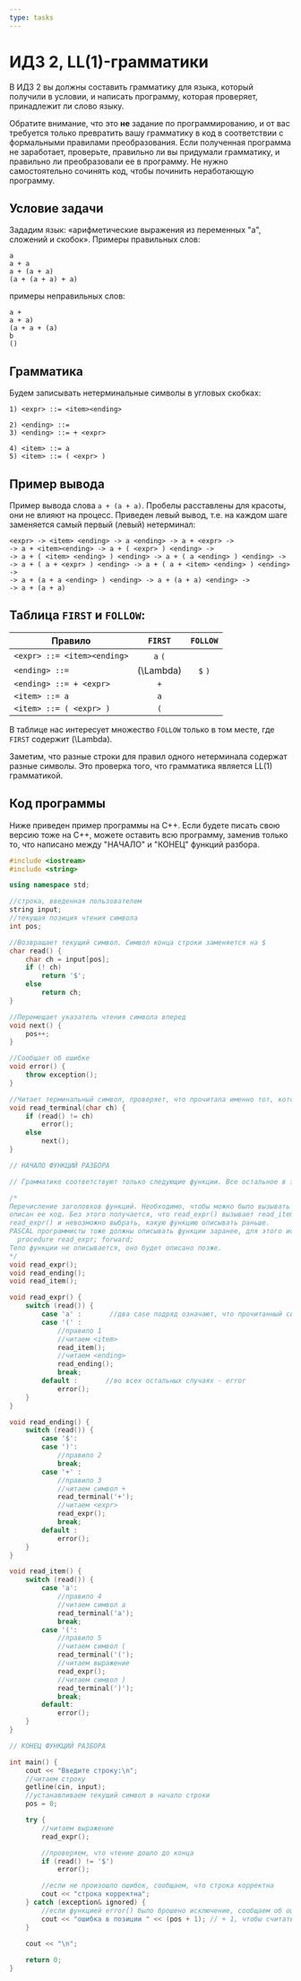 ```yaml
---
type: tasks
---
```


# ИДЗ 2, LL(1)-грамматики

В ИДЗ 2 вы должны составить грамматику для языка, который получили в
условии, и написать программу, которая проверяет, принадлежит ли слово
языку.

Обратите внимание, что это **не** задание по программированию, и от вас
требуется только превратить вашу грамматику в код в соответствии с 
формальными правилами преобразования. Если полученная программа не
заработает, проверьте, правильно ли вы придумали
грамматику, и правильно ли преобразовали ее в программу. Не нужно
самостоятельно сочинять код, чтобы починить неработающую программу. 

## Условие задачи

Зададим язык: «арифметические выражения из переменных
"a", сложений и скобок». Примеры правильных слов:
  
    a
    a + a
    a + (a + a)
    (a + (a + a) + a)
  
примеры неправильных слов:
    
    a + 
    a + a)
    (a + a + (a)
    b
    ()
    
## Грамматика

Будем записывать нетерминальные символы в угловых
скобках:

    1) <expr> ::= <item><ending>

    2) <ending> ::=
    3) <ending> ::= + <expr>

    4) <item> ::= a
    5) <item> ::= ( <expr> )
    
## Пример вывода

Пример вывода слова `a + (a + a)`. Пробелы расставлены
для красоты, они не влияют на процесс. Приведен левый вывод, т.е. на
каждом шаге заменяется самый первый (левый) нетерминал:

    <expr> -> <item> <ending> -> a <ending> -> a + <expr> ->
    -> a + <item><ending> -> a + ( <expr> ) <ending> ->
    -> a + ( <item> <ending> ) <ending> -> a + ( a <ending> ) <ending> ->
    -> a + ( a + <expr> ) <ending> -> a + ( a + <item> <ending> ) <ending> ->
    -> a + (a + a <ending> ) <ending> -> a + (a + a) <ending> ->
    -> a + (a + a)
    
## Таблица `FIRST` и `FOLLOW`:

|Правило| `FIRST` | `FOLLOW`
|---------|:--------:|:-----:
| `<expr> ::= <item><ending>` | `a` `(` |   |
| `<ending> ::=` | \(\\Lambda\) | `$` `)` |
| `<ending> ::= + <expr>` | `+` |
| `<item> ::= a` | `a` |
| `<item> ::= ( <expr> )` | `(`

В таблице нас интересует множество `FOLLOW` только в том месте, где
`FIRST` содержит \(\\Lambda\).

Заметим, что разные строки для правил одного нетерминала содержат
разные символы. Это проверка того, что грамматика является LL(1)
грамматикой.

## Код программы
Ниже приведен пример программы на C++. Если будете писать
свою версию тоже на C++, можете оставить всю программу, заменив только
то, что написано между "НАЧАЛО" и "КОНЕЦ" функций разбора.

```c++
#include <iostream>
#include <string>

using namespace std;

//строка, введенная пользователем
string input;
//текущая позиция чтения символа
int pos;

//Возвращает текущий символ. Символ конца строки заменяется на $
char read() {
    char ch = input[pos];
    if (! ch)
        return '$';
    else
        return ch;
}

//Перемещает указатель чтения символа вперед
void next() {
    pos++;
}

//Сообщает об ошибке
void error() {
    throw exception();
}

//Читает терминальный символ, проверяет, что прочитала именно тот, который нужно
void read_terminal(char ch) {
    if (read() != ch)
        error();
    else
        next();
}

// НАЧАЛО ФУНКЦИЙ РАЗБОРА

// Грамматике соответствуют только следующие функции. Все остальное в этом файле нужно только, чтобы программу можно было запустить и проверить.

/*
Перечисление заголовков функций. Необходимо, чтобы можно было вызывать функцию до того, как
описан ее код. Без этого получается, что read_expr() вызывает read_item(), read_item() вызывает
read_expr() и невозможно выбрать, какую функцию описывать раньше.
PASCAL программисты тоже должны описывать функции заранее, для этого используется следующий синтаксис:
  procedure read_expr; forward;
Тело функции не описывается, оно будет описано позже.
*/
void read_expr();
void read_ending();
void read_item();

void read_expr() {
    switch (read()) {
        case 'a' :       //два case подряд означают, что прочитанный символ либо a, либо (
        case '(' :
            //правило 1
            //читаем <item>
            read_item();
            //читаем <ending>
            read_ending();
            break;
        default :       //во всех остальных случаях - error
            error();
    }
}

void read_ending() {
    switch (read()) {
        case '$':
        case ')':
            //правило 2
            break;
        case '+' :
            //правило 3
            //читаем символ +
            read_terminal('+');
            //читаем <expr>
            read_expr();
            break;
        default :
            error();
    }
}

void read_item() {
    switch (read()) {
        case 'a':
            //правило 4
            //читаем символ a
            read_terminal('a');
            break;
        case '(':
            //правило 5
            //читаем символ (
            read_terminal('(');
            //читаем выражение
            read_expr();
            //читаем символ )
            read_terminal(')');
            break;
        default:
            error();
    }
}

// КОНЕЦ ФУНКЦИЙ РАЗБОРА

int main() {
    cout << "Введите строку:\n";
    //читаем строку
    getline(cin, input);
    //устанавливаем текущий символ в начало строки
    pos = 0;

    try {
        //читаем выражение
        read_expr();

        //проверяем, что чтение дошло до конца
        if (read() != '$')
            error();

        //если не произошло ошибок, сообщаем, что строка корректна
        cout << "строка корректна";
    } catch (exception& ignored) {
        //если функцией error() было брошено исключение, сообщаем об ошибке и позиции.
        cout << "ошибка в позиции " << (pos + 1); // + 1, чтобы считать позиции с 1, а не с 0
    }
    
    cout << "\n";

    return 0;
}
```
